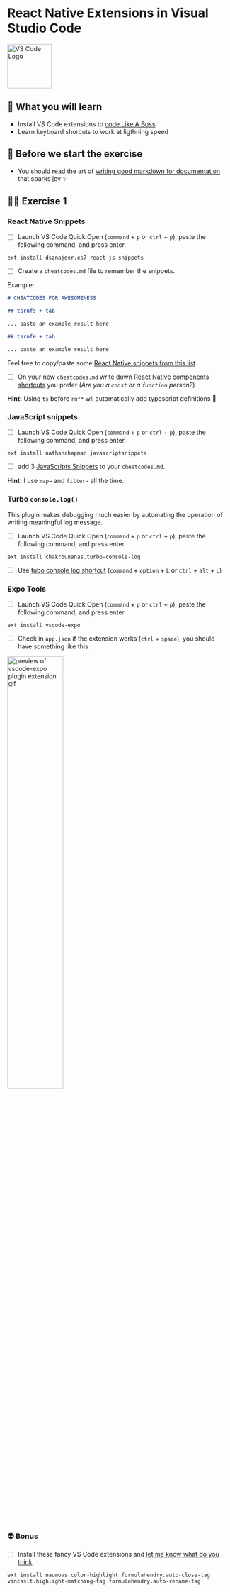 # React Native Extensions in Visual Studio Code

<img src="https://user-images.githubusercontent.com/81434852/149154994-1c9168f3-da63-486d-9123-0ee9cc06c14f.png" width="100px" height="100px" alt="VS Code Logo" />

## 📡 What you will learn

- Install VS Code extensions to [code Like A Boss](https://www.youtube.com/watch?v=NisCkxU544c)
- Learn keyboard shorcuts to work at ligthning speed

## 👾 Before we start the exercise

- You should read the art of [writing good markdown for documentation](https://docs.github.com/en/github/writing-on-github/getting-started-with-writing-and-formatting-on-github/basic-writing-and-formatting-syntax) that sparks joy ✨

## 👨‍🚀 Exercise 1

### React Native Snippets

- [ ] Launch VS Code Quick Open (`command` + `p` or `ctrl` + `p`), paste the following command, and press enter.

```console
ext install dsznajder.es7-react-js-snippets
```

- [ ] Create a `cheatcodes.md` file to remember the snippets.

Example:

```markdown
# CHEATCODES FOR AWESOMENESS

## tsrnfs + tab

... paste an example result here

## tsrnfe + tab

... paste an example result here
```

Feel free to copy/paste some [React Native snippets from this list](https://davidl.fr/pattern).

- [ ] On your new `cheatcodes.md` write down [React Native components shortcuts](https://github.com/dsznajder/vscode-es7-javascript-react-snippets#react-native-components) you prefer (_Are you a `const` or a `function` person?_)

**Hint:** Using `ts` before `rn**` wil automatically add typescript definitions 🚀

### JavaScript snippets

- [ ] Launch VS Code Quick Open (`command` + `p` or `ctrl` + `p`), paste the following command, and press enter.

```console
ext install nathanchapman.javascriptsnippets
```

- [ ] add 3 [JavaScripts Snippets](https://github.com/nathanchapman/vscode-javascript-snippets) to your `cheatcodes.md`.

**Hint:** I use `map⇥` and `filter⇥` all the time.

### Turbo `console.log()`

This plugin makes debugging much easier by automating the operation of writing meaningful log message.

- [ ] Launch VS Code Quick Open (`command` + `p` or `ctrl` + `p`), paste the following command, and press enter.

```console
ext install chakrounanas.turbo-console-log
```

- [ ] Use [tubo console log shortcut](https://github.com/Chakroun-Anas/turbo-console-log) (`command` + `option` + `L` or `ctrl` + `alt` + `L`)

### Expo Tools

- [ ] Launch VS Code Quick Open (`command` + `p` or `ctrl` + `p`), paste the following command, and press enter.

```console
ext install vscode-expo
```

- [ ] Check in `app.json` if the extension works (`ctrl` + `space`), you should have something like this :

<img src="https://raw.githubusercontent.com/flexbox/react-native-bootcamp/main/challenges/ecosystem/expoTool.gif" width="50%" height="50%" alt="preview of vscode-expo plugin extension gif" />

### 👽 Bonus

- [ ] Install these fancy VS Code extensions and [let me know what do you think](https://twitter.com/intent/tweet?related=flexbox_&text=The+VS+Code+setup+for+React+Native+from+@flexbox_+is+amazing+because)

```console
ext install naumovs.color-highlight formulahendry.auto-close-tag vincaslt.highlight-matching-tag formulahendry.auto-rename-tag
```
